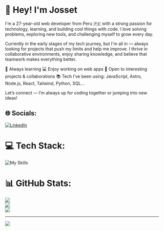 # 👋 Hey! I'm Josset
I'm a 27-year-old web developer from Peru 🇵🇪 with a strong passion for technology, learning, and building cool things with code. I love solving problems, exploring new tools, and challenging myself to grow every day.

Currently in the early stages of my tech journey, but I'm all in — always looking for projects that push my limits and help me improve. I thrive in collaborative environments, enjoy sharing knowledge, and believe that teamwork makes everything better.

🧠 Always learning
💻 Enjoy working on web apps
🚀 Open to interesting projects & collaborations
📚 Tech I’ve been using: JavaScript, Astro, Node.js, React, Tailwind, Python, SQL...

Let’s connect — I’m always up for coding together or jumping into new ideas!




## 🌐 Socials:
[![LinkedIn](https://img.shields.io/badge/LinkedIn-%230077B5.svg?logo=linkedin&logoColor=white)](https://www.linkedin.com/in/josset-portuguez/) 

# 💻 Tech Stack:
![My Skills](https://skillicons.dev/icons?i=js,html,css,vite,tailwind,sqlite,react,py,powershell,pnpm,ps,npm,notion,nodejs,nextjs,mongodb,md,linkedin,jquery,instagram,gmail,git,github,flask,django,discord,cs,cpp,bun,bootstrap,bash,astro,raspberrypi)
# 📊 GitHub Stats:
![](https://github-readme-stats.vercel.app/api?username=Josset2912&theme=dark&hide_border=false&include_all_commits=false&count_private=false)<br/>
![](https://github-readme-streak-stats.herokuapp.com/?user=Josset2912&theme=dark&hide_border=false)<br/>
![](https://github-readme-stats.vercel.app/api/top-langs/?username=Josset2912&theme=dark&hide_border=false&include_all_commits=false&count_private=false&layout=compact)

---
[![](https://visitcount.itsvg.in/api?id=Josset2912&icon=0&color=0)](https://visitcount.itsvg.in)

<!-- Proudly created with GPRM ( https://gprm.itsvg.in ) -->
